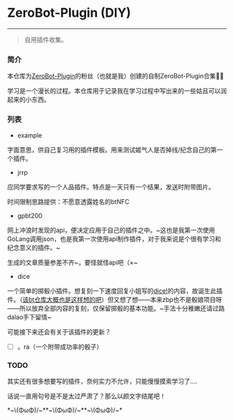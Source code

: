 # ZeroBot-Plugin (DIY)

---

> 自用插件收集。

### 简介

本仓库为[ZeroBot-Plugin](https://github.com/FloatTech/ZeroBot-Plugin)的粉丝（也就是我）创建的自制ZeroBot-Plugin合集🤤🤤

学习是一个漫长的过程。本仓库用于记录我在学习过程中写出来的一些姑且可以润起来的小东西。

### 列表

- example

字面意思，供自己复习用的插件模板。用来测试姬气人是否掉线/纪念自己的第一个插件。

- jrrp

应同学要求写的一个人品插件。特点是一天只有一个结果，发送时附带图片。

时间限制思路提供：不愿意透露姓名的btNFC

- gpbt200

网上冲浪时发现的api，便决定应用于自己的插件之中。~这也是我第一次使用GoLang调用json，也是我第一次使用api制作插件，对于我来说是个很有学习和纪念意义的插件。~

生成的文章质量参差不齐~，要怪就怪api吧（×~

- dice

一个简单的掷骰小插件。想复刻一下速度回复小姐写的[dice!](https://v2docs.kokona.tech/zh/latest/index.html)的内容，故诞生此插件。（[该bt仓库大概也是这样想的吧](https://github.com/myrnfc/ZeroBot-Plugin-Dice/tree/61ed586fb870d34b07f260c53b3f70d985634d07)）但又想了想——本来zbp也不是骰娘项目呀——所以放弃全部内容的复刻，仅保留掷骰的基本功能。~手法十分稚嫩还请过路dalao手下留情~

可能接下来还会有关于该插件的更新？
  - [ ] 。ra（一个附带成功率的骰子）

### TODO

其实还有很多想要写的插件，奈何实力不允许，只能慢慢摸索学习了....

话说一直用句号是不是太过严肃了？那么以颜文字结尾吧！

\*\~\\(ΦωΦ)/\~\*\*\~\\(ΦωΦ)/\~\*\*\~\\(ΦωΦ)/\~\*

